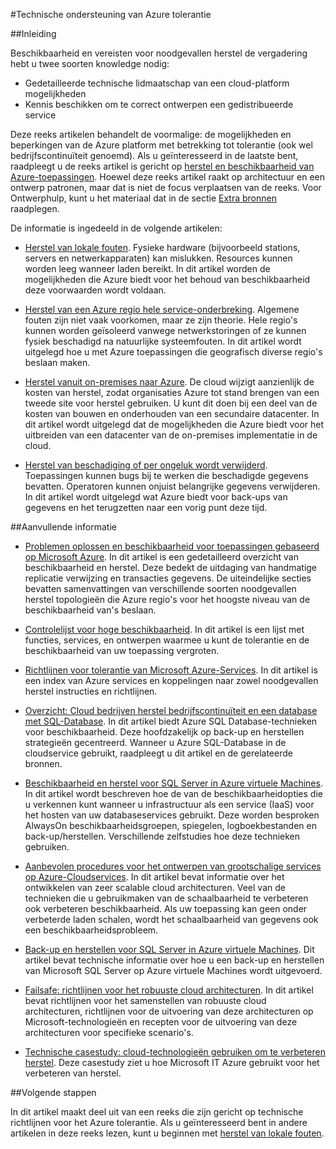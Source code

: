 <properties
   pageTitle="Tolerantie technische richtlijnen index | Microsoft Azure"
   description="Index van technische artikelen op lidmaatschap en ontwerpen robuuste, ten zeerste beschikbaar, fouttolerantie toepassingen, evenals planning voor herstel en noodgevallen een optimale bedrijfscontinuïteit"
   services=""
   documentationCenter="na"
   authors="adamglick"
   manager="saladki"
   editor=""/>

<tags
   ms.service="resiliency"
   ms.devlang="na"
   ms.topic="article"
   ms.tgt_pltfrm="na"
   ms.workload="na"
   ms.date="08/18/2016"
   ms.author="aglick"/>

#<a name="azure-resiliency-technical-guidance"></a>Technische ondersteuning van Azure tolerantie

##<a name="introduction"></a>Inleiding

Beschikbaarheid en vereisten voor noodgevallen herstel de vergadering hebt u twee soorten knowledge nodig:

- Gedetailleerde technische lidmaatschap van een cloud-platform mogelijkheden
- Kennis beschikken om te correct ontwerpen een gedistribueerde service

Deze reeks artikelen behandelt de voormalige: de mogelijkheden en beperkingen van de Azure platform met betrekking tot tolerantie (ook wel bedrijfscontinuïteit genoemd). Als u geïnteresseerd in de laatste bent, raadpleegt u de reeks artikel is gericht op [herstel en beschikbaarheid van Azure-toepassingen](https://aka.ms/drtechguide). Hoewel deze reeks artikel raakt op architectuur en een ontwerp patronen, maar dat is niet de focus verplaatsen van de reeks. Voor Ontwerphulp, kunt u het materiaal dat in de sectie [Extra bronnen](#additional-resources) raadplegen.

De informatie is ingedeeld in de volgende artikelen:

- [Herstel van lokale fouten](resiliency-technical-guidance-recovery-local-failures.md).
Fysieke hardware (bijvoorbeeld stations, servers en netwerkapparaten) kan mislukken. Resources kunnen worden leeg wanneer laden bereikt. In dit artikel worden de mogelijkheden die Azure biedt voor het behoud van beschikbaarheid deze voorwaarden wordt voldaan.

- [Herstel van een Azure regio hele service-onderbreking](resiliency-technical-guidance-recovery-loss-azure-region.md).
Algemene fouten zijn niet vaak voorkomen, maar ze zijn theorie. Hele regio's kunnen worden geïsoleerd vanwege netwerkstoringen of ze kunnen fysiek beschadigd na natuurlijke systeemfouten. In dit artikel wordt uitgelegd hoe u met Azure toepassingen die geografisch diverse regio's beslaan maken.

- [Herstel vanuit on-premises naar Azure](resiliency-technical-guidance-recovery-on-premises-azure.md).
De cloud wijzigt aanzienlijk de kosten van herstel, zodat organisaties Azure tot stand brengen van een tweede site voor herstel gebruiken. U kunt dit doen bij een deel van de kosten van bouwen en onderhouden van een secundaire datacenter. In dit artikel wordt uitgelegd dat de mogelijkheden die Azure biedt voor het uitbreiden van een datacenter van de on-premises implementatie in de cloud.

- [Herstel van beschadiging of per ongeluk wordt verwijderd](resiliency-technical-guidance-recovery-data-corruption.md).
Toepassingen kunnen bugs bij te werken die beschadigde gegevens bevatten. Operatoren kunnen onjuist belangrijke gegevens verwijderen. In dit artikel wordt uitgelegd wat Azure biedt voor back-ups van gegevens en het terugzetten naar een vorig punt deze tijd.

##<a name="additional-resources"></a>Aanvullende informatie

- [Problemen oplossen en beschikbaarheid voor toepassingen gebaseerd op Microsoft Azure](resiliency-disaster-recovery-high-availability-azure-applications.md).
In dit artikel is een gedetailleerd overzicht van beschikbaarheid en herstel. Deze bedekt de uitdaging van handmatige replicatie verwijzing en transacties gegevens. De uiteindelijke secties bevatten samenvattingen van verschillende soorten noodgevallen herstel topologieën die Azure regio's voor het hoogste niveau van de beschikbaarheid van's beslaan.

- [Controlelijst voor hoge beschikbaarheid](resiliency-high-availability-checklist.md).
In dit artikel is een lijst met functies, services, en ontwerpen waarmee u kunt de tolerantie en de beschikbaarheid van uw toepassing vergroten.

- [Richtlijnen voor tolerantie van Microsoft Azure-Services](resiliency-service-guidance-index.md).
In dit artikel is een index van Azure services en koppelingen naar zowel noodgevallen herstel instructies en richtlijnen.

- [Overzicht: Cloud bedrijven herstel bedrijfscontinuïteit en een database met SQL-Database](../sql-database/sql-database-business-continuity.md).
In dit artikel biedt Azure SQL Database-technieken voor beschikbaarheid. Deze hoofdzakelijk op back-up en herstellen strategieën gecentreerd. Wanneer u Azure SQL-Database in de cloudservice gebruikt, raadpleegt u dit artikel en de gerelateerde bronnen.

- [Beschikbaarheid en herstel voor SQL Server in Azure virtuele Machines](../virtual-machines/virtual-machines-windows-sql-high-availability-dr.md).
In dit artikel wordt beschreven hoe de van de beschikbaarheidopties die u verkennen kunt wanneer u infrastructuur als een service (IaaS) voor het hosten van uw databaseservices gebruikt. Deze worden besproken AlwaysOn beschikbaarheidsgroepen, spiegelen, logboekbestanden en back-up/herstellen. Verschillende zelfstudies hoe deze technieken gebruiken.

- [Aanbevolen procedures voor het ontwerpen van grootschalige services op Azure-Cloudservices](https://azure.microsoft.com//blog/best-practices-for-designing-large-scale-services-on-windows-azure/).
In dit artikel bevat informatie over het ontwikkelen van zeer scalable cloud architecturen. Veel van de technieken die u gebruikmaken van de schaalbaarheid te verbeteren ook verbeteren beschikbaarheid. Als uw toepassing kan geen onder verbeterde laden schalen, wordt het schaalbaarheid van gegevens ook een beschikbaarheidsprobleem.

- [Back-up en herstellen voor SQL Server in Azure virtuele Machines](../virtual-machines/virtual-machines-windows-sql-backup-recovery.md).
Dit artikel bevat technische informatie over hoe u een back-up en herstellen van Microsoft SQL Server op Azure virtuele Machines wordt uitgevoerd.

- [Failsafe: richtlijnen voor het robuuste cloud architecturen](https://channel9.msdn.com/Series/FailSafe).
In dit artikel bevat richtlijnen voor het samenstellen van robuuste cloud architecturen, richtlijnen voor de uitvoering van deze architecturen op Microsoft-technologieën en recepten voor de uitvoering van deze architecturen voor specifieke scenario's.

- [Technische casestudy: cloud-technologieën gebruiken om te verbeteren herstel](https://www.microsoft.com/itshowcase/Article/Content/737/Using-cloud-technologies-to-improve-disaster-recovery).
Deze casestudy ziet u hoe Microsoft IT Azure gebruikt voor het verbeteren van herstel.

##<a name="next-steps"></a>Volgende stappen

In dit artikel maakt deel uit van een reeks die zijn gericht op technische richtlijnen voor het Azure tolerantie. Als u geïnteresseerd bent in andere artikelen in deze reeks lezen, kunt u beginnen met [herstel van lokale fouten](resiliency-technical-guidance-recovery-local-failures.md).
